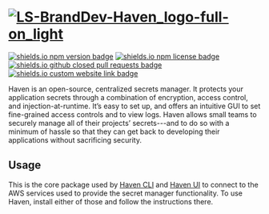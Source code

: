 # [![LS-BrandDev-Haven_logo-full-on_light](https://user-images.githubusercontent.com/24786076/103423723-731d1d00-4b65-11eb-82a1-ef01c4840ed6.png)][github]

[![shields.io npm version badge](https://img.shields.io/npm/v/haven-secrets-core)][npm]
[![shields.io npm license badge](https://img.shields.io/npm/l/haven-secrets-core)][npm]
[![shields.io github closed pull requests badge](https://img.shields.io/github/issues-pr-closed/haven-secrets/haven)][pull-requests]
[![shields.io custom website link badge](https://img.shields.io/static/v1?label=website&message=haven-secrets.github.io&color=blue)][website]

Haven is an open-source, centralized secrets manager. It protects your application secrets through a combination of encryption, access control, and injection-at-runtime. It’s easy to set up, and offers an intuitive GUI to set fine-grained access controls and to view logs. Haven allows small teams to securely manage all of their projects’ secrets---and to do so with a minimum of hassle so that they can get back to developing their applications without sacrificing security.

## Usage

This is the core package used by [Haven CLI][haven-cli] and [Haven UI][haven-ui] to connect to the AWS services used to provide the secret manager functionality. To use Haven, install either of those and follow the instructions there.

[npm]: https://www.npmjs.com/package/haven-secrets-core
[pull-requests]: https://github.com/haven-secrets/haven/pulls
[website]: https://haven-secrets.github.io/
[github]: https://github.com/haven-secrets/haven
[haven-cli]: https://github.com/haven-secrets/haven-cli
[haven-ui]: https://github.com/haven-secrets/haven-ui
